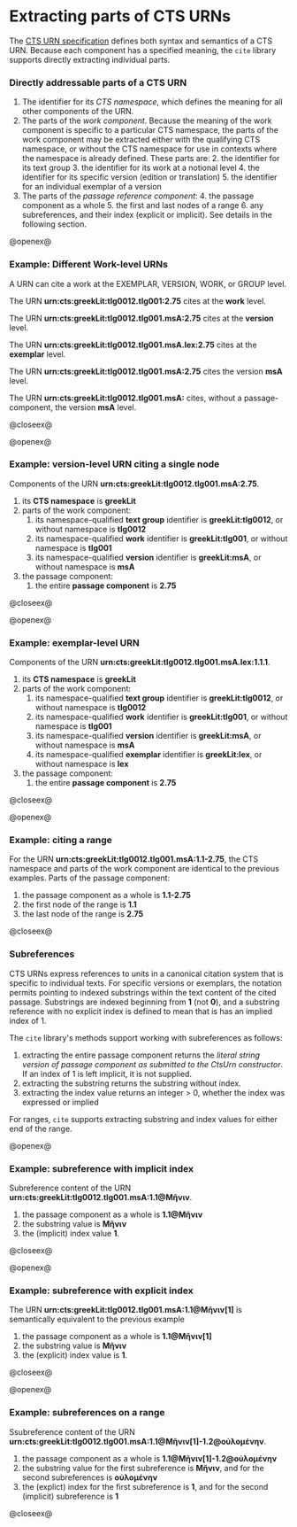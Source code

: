 # Extracting parts of CTS URNs #

The [CTS URN specification](http://cite-architecture.github.io/ctsurn_spec/) defines both syntax and semantics of a CTS URN.  Because each component has a specified meaning, the `cite` library supports directly extracting individual parts.


### Directly addressable parts of a CTS URN ###

1. The identifier for its *CTS namespace*, which defines the meaning for all other components of the URN.
2. The parts of the *work component*. Because the meaning of the work component is specific to a particular CTS namespace, the parts of the work component may be extracted either with the qualifying CTS namespace, or without the CTS namespace for use in contexts where the namespace is already defined.  These parts are:
    2. the identifier for its text group
    3. the identifier for its work at a notional level
    4. the identifier for its specific version (edition or translation)
    5. the identifier for an individual exemplar of a version
3. The parts of the *passage reference component*:
    4. the passage component as a whole
    5. the first and last nodes of a range
    6. any subreferences, and their index (explicit or implicit).  See details in the following section.


@openex@

### Example: Different Work-level URNs

A URN can cite a work at the EXEMPLAR, VERSION, WORK, or GROUP level.

The URN <strong concordion:set="#point">urn:cts:greekLit:tlg0012.tlg001:2.75</strong> cites at the <strong concordion:assertEquals="getLabelForWorkLevel(#point)">work</strong> level.

The URN <strong concordion:set="#point">urn:cts:greekLit:tlg0012.tlg001.msA:2.75</strong> cites at the <strong concordion:assertEquals="getLabelForWorkLevel(#point)">version</strong> level.

The URN <strong concordion:set="#point">urn:cts:greekLit:tlg0012.tlg001.msA.lex:2.75</strong> cites at the <strong concordion:assertEquals="getLabelForWorkLevel(#point)">exemplar</strong> level.

The URN <strong concordion:set="#point">urn:cts:greekLit:tlg0012.tlg001.msA:2.75</strong> cites the version <strong concordion:assertEquals="getVersionNoNS(#point)">msA</strong> level.

The URN <strong concordion:set="#point">urn:cts:greekLit:tlg0012.tlg001.msA:</strong> cites, without a passage-component, the version <strong concordion:assertEquals="getVersionNoNS(#point)">msA</strong> level.

@closeex@

@openex@

### Example: version-level URN citing a single node ###


Components of the URN <strong concordion:set="#point">urn:cts:greekLit:tlg0012.tlg001.msA:2.75</strong>.

1. its **CTS namespace** is <strong concordion:assertEquals="ctsNs(#point)">greekLit</strong>
2. parts of the work component:
    1. its namespace-qualified **text group** identifier is <strong concordion:assertEquals="tgQualified(#point)">greekLit:tlg0012</strong>, or without namespace is <strong concordion:assertEquals="tgBare(#point)">tlg0012</strong>
    2. its namespace-qualified **work** identifier  is <strong concordion:assertEquals="wkQualified(#point)">greekLit:tlg001</strong>, or without namespace is <strong concordion:assertEquals="wkBare(#point)">tlg001</strong>
    3. its namespace-qualified **version** identifier is <strong concordion:assertEquals="versQualified(#point)">greekLit:msA</strong>, or without namespace is <strong concordion:assertEquals="versBare(#point)">msA</strong>
3. the passage component: 
    1. the entire **passage component** is <strong concordion:assertEquals="getPassage(#point)">2.75</strong>

@closeex@


@openex@

### Example:  exemplar-level URN ###


Components of the URN <strong concordion:set="#exemplarUrn">urn:cts:greekLit:tlg0012.tlg001.msA.lex:1.1.1</strong>.

1. its **CTS namespace** is <strong concordion:assertEquals="ctsNs(#exemplarUrn)">greekLit</strong>
2. parts of the work component:
    1. its namespace-qualified **text group** identifier is <strong concordion:assertEquals="tgQualified(#exemplarUrn)">greekLit:tlg0012</strong>, or without namespace is <strong concordion:assertEquals="tgBare(#exemplarUrn)">tlg0012</strong>
    2. its namespace-qualified **work** identifier is <strong concordion:assertEquals="wkQualified(#exemplarUrn)">greekLit:tlg001</strong>, or without namespace is <strong concordion:assertEquals="wkBare(#exemplarUrn)">tlg001</strong>
    3. its namespace-qualified **version** identifier is <strong concordion:assertEquals="versQualified(#exemplarUrn)">greekLit:msA</strong>, or without namespace is <strong concordion:assertEquals="versBare(#exemplarUrn)">msA</strong>
    4.  its namespace-qualified **exemplar** identifier is <strong concordion:assertEquals="exempQualified(#exemplarUrn)">greekLit:lex</strong>, or without namespace is <strong concordion:assertEquals="exempBare(#exemplarUrn)">lex</strong>
3. the passage component: 
    1. the entire **passage component** is <strong concordion:assertEquals="getPassage(#point)">2.75</strong>

@closeex@

@openex@

### Example: citing a range ###


For the URN <strong concordion:set="#range">urn:cts:greekLit:tlg0012.tlg001.msA:1.1-2.75</strong>, the CTS namespace and parts of the work component are identical to the previous examples. Parts of the passage component:

1. the passage component as a whole is  <strong concordion:assertEquals="psgComponent(#range)">1.1-2.75</strong>
2. the first node of the range is <strong concordion:assertEquals="getRangeBegin(#range)">1.1</strong>
3. the last node of the range is <strong concordion:assertEquals="getRangeEnd(#range)">2.75</strong>


@closeex@


### Subreferences ###

CTS URNs express references to units in a canonical citation system that is specific to individual texts.  For specific versions or exemplars, the notation permits pointing to indexed substrings within the text content of the cited passage.  Substrings are indexed beginning from **1** (not **0**), and a substring reference with no explicit index is defined to mean that is has an implied index of 1.

The `cite` library's methods support working with subreferences as follows:

1. extracting the entire passage component returns the *literal string version of passage component as submitted to the CtsUrn constructor*.  If an index of 1 is left implicit, it is not supplied.
2. extracting the substring returns the substring without index.
3. extracting the index value returns an integer > 0, whether the index was expressed or implied


 For ranges, `cite` supports extracting substring and index values for either end of the range.


@openex@

### Example: subreference with implicit index



Subreference content of the URN  <strong concordion:set="#sub">urn:cts:greekLit:tlg0012.tlg001.msA:1.1@Μῆνιν</strong>.

1. the passage component as a whole is  <strong concordion:assertEquals="psgComponent(#sub)">1.1@Μῆνιν</strong>
2. the substring value is <strong concordion:assertEquals="subref(#sub)">Μῆνιν</strong>
3.  the (implicit) index value <strong concordion:assertEquals="subrefidx(#sub)">1</strong>.

@closeex@

@openex@

### Example: subreference with explicit index

The  URN  <strong concordion:set="#subidx">urn:cts:greekLit:tlg0012.tlg001.msA:1.1@Μῆνιν[1]</strong> is semantically equivalent to the previous example

1. the passage component as a whole is <strong concordion:assertEquals="psgComponent(#subidx)">1.1@Μῆνιν[1]</strong>
2.  the substring value is <strong concordion:assertEquals="subref(#subidx)">Μῆνιν</strong>
3.   the (explicit) index value is <strong concordion:assertEquals="subrefidx(#subidx)">1</strong>.

@closeex@



@openex@

### Example:  subreferences on a range


Ssubreference content of the URN <strong concordion:set="#rangesub">urn:cts:greekLit:tlg0012.tlg001.msA:1.1@Μῆνιν[1]-1.2@οὐλομένην</strong>.


1. the passage component as a whole is <strong concordion:assertEquals="psgComponent(#rangesub)">1.1@Μῆνιν[1]-1.2@οὐλομένην</strong>
2. the substring value for the first subreference is <strong concordion:assertEquals="subref1(#rangesub)">Μῆνιν</strong>, and for the second subreferences is <strong concordion:assertEquals="subref2(#rangesub)">οὐλομένην</strong>
3. the (explict) index for the first subreference is <strong concordion:assertEquals="subrefidx1(#rangesub)">1</strong>, and for  the second (implicit) subreference is <strong concordion:assertEquals="subrefidx2(#rangesub)">1</strong>


@closeex@



